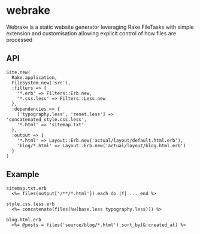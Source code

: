 webrake
=======

Webrake is a static website generator leveraging Rake FileTasks with simple extension and customisation allowing explicit control of how files are processed


## API


```
Site.new(
  Rake.application, 
  FileSystem.new('src'),
  :filters => { 
    '*.erb' => Filters::Erb.new, 
    '*.css.less' => Filters::Less.new
  },
  :dependencies => {
    ['typography.less', 'reset.less'] => 'concatenated_style.css.less',
    '*.html' => 'sitemap.txt'
  },
  :output => { 
    '*.html' => Layout::Erb.new('actual/layout/default.html.erb'),
    'blog/*.html' => Layout::Erb.new('actual/layout/blog.html.erb')
  }
)
```

## Example

```
sitemap.txt.erb
  <%= files(output['/**/*.html']).each do |f| ... end %>

style.css.less.erb
  <%= concatenate(files(%w(base.less typography.less))) %>

blog.html.erb
  <%= @posts = files('source/blog/*.html').sort_by(&:created_at) %>
```
